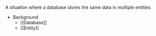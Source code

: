 A situation where a database stores the same data in multiple entities

- Background
	- [[Database]]
	- [[Entity]]